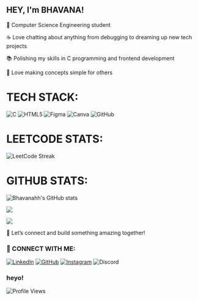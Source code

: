 ## HEY, I'm BHAVANA!

🌱 Computer Science Engineering student 

☕ Love chatting about anything from debugging to dreaming up new tech projects

📚 Polishing my skills in C programming and frontend development

📖 Love making concepts simple for others

#  TECH STACK:


![C](https://img.shields.io/badge/c-%2300599C.svg?style=for-the-badge&logo=c&logoColor=white) ![HTML5](https://img.shields.io/badge/html5-%23E34F26.svg?style=for-the-badge&logo=html5&logoColor=white) ![Figma](https://img.shields.io/badge/figma-%23F24E1E.svg?style=for-the-badge&logo=figma&logoColor=white) ![Canva](https://img.shields.io/badge/Canva-%2300C4CC.svg?style=for-the-badge&logo=Canva&logoColor=white) ![GitHub](https://img.shields.io/badge/github-%23121011.svg?style=for-the-badge&logo=github&logoColor=white)

# LEETCODE STATS:


![LeetCode Streak](https://leetcard.jacoblin.cool/GJ8UkLSzwo?ext=heatmap)


# GITHUB STATS:



![Bhavanahh's GitHub stats](https://github-readme-stats.vercel.app/api?username=bhavanahh&show_icons=true&theme=radical)




![](https://nirzak-streak-stats.vercel.app/?user=bhavanahh&theme=dark&hide_border=false)<br/>

![](https://github-readme-stats.vercel.app/api/top-langs/?username=bhavanahh&theme=dark&hide_border=false&include_all_commits=false&count_private=false&layout=compact)

🔗 Let’s connect and build something amazing together!

### 🔗 CONNECT WITH ME:

[![LinkedIn](https://img.shields.io/badge/-LinkedIn-blue?logo=Linkedin&logoColor=white)](https://www.linkedin.com/in/bhavana-b-7a350431b/)
[![GitHub](https://img.shields.io/badge/-GitHub-black?logo=GitHub&logoColor=white)](https://github.com/bhavanahh)
[![Instagram](https://img.shields.io/badge/-Instagram-purple?logo=Instagram&logoColor=white)](https://www.instagram.com/bhvnahh)
![Discord](https://img.shields.io/badge/Discord-%40bhvnasivgnga__07-5865F2?logo=discord&logoColor=white)


###  heyo!
![Profile Views](https://komarev.com/ghpvc/?username=bhavanahh&color=16537E&style=for-the-badge)
